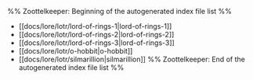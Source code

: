 %% Zoottelkeeper: Beginning of the autogenerated index file list  %%
-  [[docs/lore/lotr/lord-of-rings-1|lord-of-rings-1]]
-  [[docs/lore/lotr/lord-of-rings-2|lord-of-rings-2]]
-  [[docs/lore/lotr/lord-of-rings-3|lord-of-rings-3]]
-  [[docs/lore/lotr/o-hobbit|o-hobbit]]
-  [[docs/lore/lotr/silmarillion|silmarillion]]
%% Zoottelkeeper: End of the autogenerated index file list  %%
